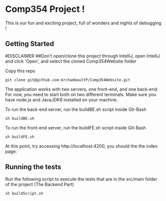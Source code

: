 # Comp354 Project ! 

This is our fun and exciting project, full of wonders and nights of debugging !

## Getting Started
#DISCLAIMER
##Don't open/clone this project through IntelliJ, open IntelliJ and click 'Open', and select the cloned Comp354Website folder

Copy this repo

```
git clone git@github.com:ArchambaultP/Comp354Website.git
```

The application works with two servers, one front-end, and one back-end. For now, you need to start both on two different terminals.
Make sure you have node.js and JavaJDK8 installed on your machine.

To run the back-end server, run the buildBE.sh script inside Git-Bash
```
sh buildBE.sh
```

To run the front-end server, run the buildFE.sh script inside Git-Bash
```
sh buildFE.sh
```

At this point, try accessing http://localhost:4200, you should the the index page.

## Running the tests

Run the following script to execute the tests that are in the src/main folder of the project (The Backend Part)
```
sh buildScript.sh
```

